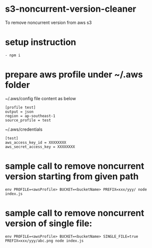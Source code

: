 # s3-noncurrent-version-cleaner
To remove noncurrent version from aws s3

# setup instruction
```
- npm i
```

# prepare aws profile under ~/.aws folder

~/.aws/config file content as below
```
[profile test]
output = json
region = ap-southeast-1
source_profile = test
```

~/.aws/credentials
```
[test]
aws_access_key_id = XXXXXXXX
aws_secret_access_key = XXXXXXXX
```

# sample call to remove noncurrent version starting from given path
```
env PROFILE=<awsProfile> BUCKET=<bucketName> PREFIX=xxx/yyy/ node index.js
```

# sample call to remove noncurrent version of single file:
```
env PROFILE=<awsProfile> BUCKET=<bucketName> SINGLE_FILE=true PREFIX=xxx/yyy/abc.png node index.js
```
